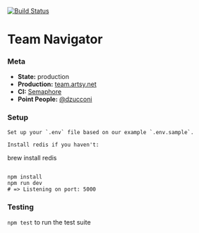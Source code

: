 [![Build Status](https://semaphoreci.com/api/v1/projects/94083eb0-a44a-4b7a-a4be-56ddc5758ac4/560485/badge.svg)](https://semaphoreci.com/artsy-it/team-navigator)

# Team Navigator

### Meta
* __State:__ production
* __Production:__ [team.artsy.net](https://team.artsy.net/)
* __CI:__ [Semaphore](https://semaphoreci.com/artsy-it/team-navigator)
* __Point People:__ [@dzucconi](https://github.com/dzucconi)

### Setup

```
Set up your `.env` file based on our example `.env.sample`.

Install redis if you haven't:
```
brew install redis
```

npm install
npm run dev
# => Listening on port: 5000
```

### Testing

`npm test` to run the test suite
